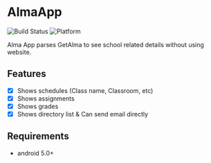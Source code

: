 # AlmaApp

![Build Status](https://img.shields.io/badge/Build-passing-brightgreen.svg)
![Platform](https://img.shields.io/badge/Platform-android-green.svg)

Alma App parses GetAlma to see school related details without using website.

## Features

- [x] Shows schedules (Class name, Classroom, etc)
- [x] Shows assignments
- [x] Shows grades
- [x] Shows directory list & Can send email directly

## Requirements

- android 5.0+
